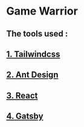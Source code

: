 # Game Warrior

## The tools used :

## [1. Tailwindcss](https://tailwindcss.com/)

## [2. Ant Design](https://ant.design/)

## [3. React](https://reactjs.org/)

## [4. Gatsby](https://www.gatsbyjs.org/)
